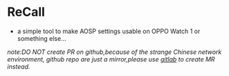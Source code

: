 # ReCall
- a simple tool to make AOSP settings usable on OPPO Watch 1 or something else...

_note:DO NOT create PR on github,because of the strange Chinese network environment, github repo are just a mirror,please use [gitlab](https://gitlab.com/LiPolymer/ReCall) to create MR instead._
